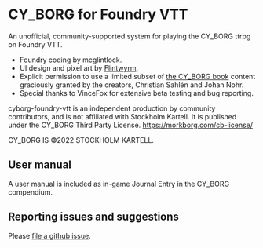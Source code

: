 # CY_BORG for Foundry VTT

An unofficial, community-supported system for playing the CY_BORG ttrpg on Foundry VTT.

  * Foundry coding by mcglintlock.
  * UI design and pixel art by [Flintwyrm](https://flintwyrm.itch.io/).
  * Explicit permission to use a limited subset of [the CY_BORG book](https://freeleaguepublishing.com/en/store/?product_id=7856009150722) content graciously granted by the creators, Christian Sahlén and Johan Nohr.
  * Special thanks to VinceFox for extensive beta testing and bug reporting.

cyborg-foundry-vtt is an independent production by community contributors,
and is not affiliated with Stockholm Kartell. It is published under the CY_BORG Third Party License. 
https://morkborg.com/cb-license/

CY_BORG IS ©2022 STOCKHOLM KARTELL.

## User manual

A user manual is included as in-game Journal Entry in the CY_BORG compendium.

## Reporting issues and suggestions

Please [file a github issue](https://github.com/fvtt-fria-ligan/cyborg-foundry-vtt/issues/new).

